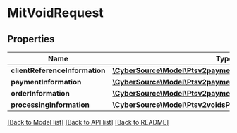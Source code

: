 # MitVoidRequest

## Properties
Name | Type | Description | Notes
------------ | ------------- | ------------- | -------------
**clientReferenceInformation** | [**\CyberSource\Model\Ptsv2paymentsClientReferenceInformation**](Ptsv2paymentsClientReferenceInformation.md) |  | [optional] 
**paymentInformation** | [**\CyberSource\Model\Ptsv2paymentsidvoidsPaymentInformation**](Ptsv2paymentsidvoidsPaymentInformation.md) |  | [optional] 
**orderInformation** | [**\CyberSource\Model\Ptsv2paymentsidvoidsOrderInformation**](Ptsv2paymentsidvoidsOrderInformation.md) |  | [optional] 
**processingInformation** | [**\CyberSource\Model\Ptsv2voidsProcessingInformation**](Ptsv2voidsProcessingInformation.md) |  | [optional] 

[[Back to Model list]](../README.md#documentation-for-models) [[Back to API list]](../README.md#documentation-for-api-endpoints) [[Back to README]](../README.md)


